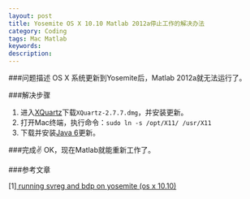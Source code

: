 ```yaml
---
layout: post
title: Yosemite OS X 10.10 Matlab 2012a停止工作的解决办法 
category: Coding
tags: Mac Matlab
keywords: 
description: 
---
```


###问题描述
OS X 系统更新到Yosemite后，Matlab 2012a就无法运行了。

###解决步骤

1. 进入[XQuartz](http://xquartz.macosforge.org/landing/)下载`XQuartz-2.7.7.dmg`，并安装更新。
2. 打开Mac终端，执行命令：`
	sudo ln -s /opt/X11/ /usr/X11
	`
3. 下载并安装[Java 6](http://support.apple.com/kb/DL1572)更新。

###完成✌️
OK，现在Matlab就能重新工作了。

###参考文章

[1][ running svreg and bdp on yosemite (os x 10.10)](http://brainsuite.org/quickstart/installation/mac/yosemite/)
